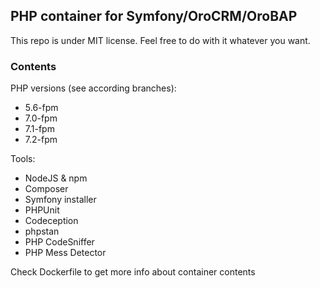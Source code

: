 ## PHP container for Symfony/OroCRM/OroBAP

This repo is under MIT license. Feel free to do with it whatever you want.

### Contents

PHP versions (see according branches):
- 5.6-fpm
- 7.0-fpm
- 7.1-fpm
- 7.2-fpm

Tools:
- NodeJS & npm
- Composer
- Symfony installer
- PHPUnit
- Codeception
- phpstan
- PHP CodeSniffer
- PHP Mess Detector

Check Dockerfile to get more info about container contents
